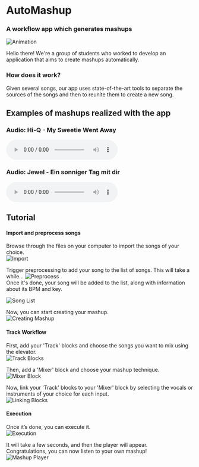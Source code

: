 # AutoMashup

### A workflow app which generates mashups

![Animation](./images/animation.gif)

Hello there! We're a group of students who worked to develop an application that aims to create mashups automatically.

### How does it work?

Given several songs, our app uses state-of-the-art tools to separate the sources of the songs and then to reunite them to create a new song.

## Examples of mashups realized with the app

### Audio: Hi-Q - My Sweetie Went Away
<audio controls>
  <source src="./mashups/mashup_Bam Bam - Hi-Q_Bessie Smith - My Sweetie Went Away.mp3" type="audio/mpeg">
  Your browser does not support the audio element.
</audio>

### Audio: Jewel - Ein sonniger Tag mit dir
<audio controls>
  <source src="./mashups/mashup_ZOE LEELA - Jewel_deef - Ein sonniger Tag mit dir.mp3" type="audio/mpeg">
  Your browser does not support the audio element.
</audio>


## Tutorial

#### Import and preprocess songs

Browse through the files on your computer to import the songs of your choice.  
![Import](./images/1.png)

Trigger preprocessing to add your song to the list of songs. This will take a while... 
![Preprocess](./images/2.png)  
Once it's done, your song will be added to the list, along with information about its BPM and key. 

![Song List](./images/3.png)

Now, you can start creating your mashup.   
![Creating Mashup](./images/4.png)

#### Track Workflow

First, add your 'Track' blocks and choose the songs you want to mix using the elevator.  
![Track Blocks](./images/6.png)

Then, add a 'Mixer' block and choose your mashup technique.  
![Mixer Block](./images/7.png)

Now, link your 'Track' blocks to your 'Mixer' block by selecting the vocals or instruments of your choice for each input.  
![Linking Blocks](./images/8.png)


#### Execution

Once it’s done, you can execute it.  
![Execution](./images/10.png)  

It will take a few seconds, and then the player will appear.  
Congratulations, you can now listen to your own mashup!  
![Mashup Player](./images/11.png)
